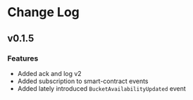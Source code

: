 # Change Log

## v0.1.5

### Features
- Added ack and log v2
- Added subscription to smart-contract events
- Added lately introduced `BucketAvailabilityUpdated` event
